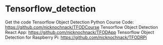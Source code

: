 # Tensorflow_detection

Get the code
Tensorflow Object Detection Python Course Code: https://github.com/nicknochnack/TFODCourse
Tensorflow Object Detection React App: https://github.com/nicknochnack/TFODApp
Tensorflow Object Detection for Raspberry Pi: https://github.com/nicknochnack/TFODRPi
